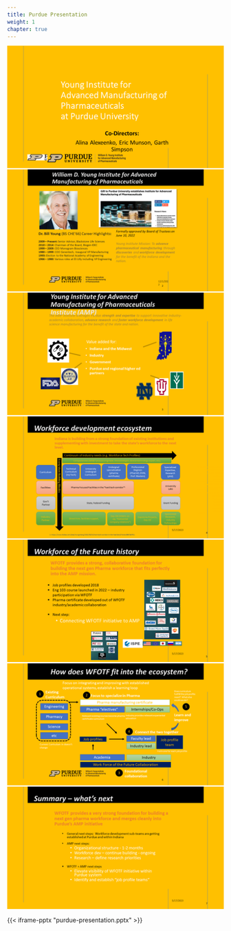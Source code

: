```yaml
---
title: Purdue Presentation
weight: 1
chapter: true
---
```



![](Slide1.PNG)
![](Slide2.PNG)
![](Slide3.PNG)
![](Slide4.PNG)
![](Slide5.PNG)
![](Slide6.PNG)
![](Slide7.PNG)

{{< iframe-pptx "purdue-presentation.pptx" >}}